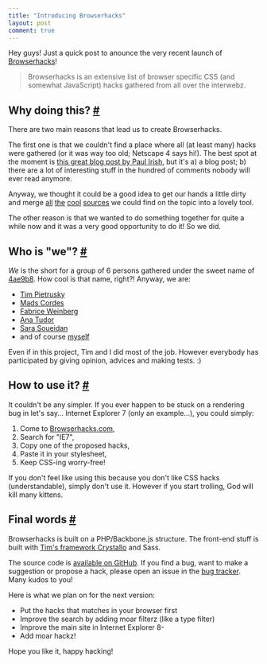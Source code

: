 ```yaml
---
title: "Introducing Browserhacks"
layout: post
comment: true
---
```

<section>
<p>Hey guys! Just a quick post to anounce the very recent launch of <a href="http://browserhacks.com">Browserhacks</a>!</p>
<blockquote><p>Browserhacks is an extensive list of browser specific CSS (and somewhat JavaScript) hacks gathered from all over the interwebz.</p></blockquote>
</section>
<section id="why">
<h2>Why doing this? <a href="#why" class="section-anchor">#</a></h2>
<p>There are two main reasons that lead us to create Browserhacks.</p>
<p>The first one is that we couldn't find a place where all (at least many) hacks were gathered (or it was way too old; Netscape 4 says hi!). The best spot at the moment is <a href="http://paulirish.com/2009/browser-specific-css-hacks/">this great blog post by Paul Irish</a>, but it's a) a blog post; b) there are a lot of interesting stuff in the hundred of comments nobody will ever read anymore.</p>
<p>Anyway, we thought it could be a good idea to get our hands a little dirty and merge <a href="http://paulirish.com/2009/browser-specific-css-hacks/">all</a> <a href="https://gist.github.com/983116">the</a> <a href="http://www.impressivewebs.com/ie10-css-hacks/">cool</a> <a href="http://www.webcredible.co.uk/user-friendly-resources/css/hacks-browser-detection.shtml">sources</a> we could find on the topic into a lovely tool.</p>
<p>The other reason is that we wanted to do something together for quite a while now and it was a very good opportunity to do it! So we did.</p>
</section>
<section id="who">
<h2>Who is "we"? <a href="#who" class="section-anchor">#</a></h2>
<p><em>We</em> is the short for a group of 6 persons gathered under the sweet name of <a href="http://4ae9b8.com">4ae9b8</a>. How cool is that name, right?! Anyway, we are:</p>
<ul>
<li><a href="https://twitter.com/timpietrusky">Tim Pietrusky</a></li>
<li><a href="https://twitter.com/mobilpadde">Mads Cordes</a></li>
<li><a href="https://twitter.com/fweinb">Fabrice Weinberg</a></li>
<li><a href="https://twitter.com/thebabydino">Ana Tudor</a></li>
<li><a href="https://twitter.com/sarasoueidan">Sara Soueidan</a></li>
<li>and of course <a href="https://twitter.com/hugogiraudel">myself</a></li>
</ul>
<p>Even if in this project, Tim and I did most of the job. However everybody has participated by giving opinion, advices and making tests. :)</p>
</section>
<section id="how">
<h2>How to use it? <a href="#how" class="section-anchor">#</a></h2>
<p>It couldn't be any simpler. If you ever happen to be stuck on a rendering bug in let's say... Internet Explorer 7 (only an example...), you could simply:</p>
<ol>
<li>Come to <a href="http://browserhacks.com">Browserhacks.com</a>,</li>
<li>Search for "IE7",</li>
<li>Copy one of the proposed hacks,</li>
<li>Paste it in your stylesheet,</li>
<li>Keep CSS-ing worry-free!</li>
</ol>
<p class="note">If you don't feel like using this because you don't like CSS hacks (understandable), simply don't use it. However if you start trolling, God will kill many kittens.</p>
</section>
<section id="final-words">
<h2>Final words <a href="#final-words" class="section-anchor">#</a></h2>
<p>Browserhacks is built on a PHP/Backbone.js structure. The front-end stuff is built with <a href="http://timpietrusky.github.com/crystallo/">Tim's framework Crystallo</a> and Sass.</p>
<p>The source code is <a href="https://github.com/4ae9b8/browserhacks">available on GitHub</a>. If you find a bug, want to make a suggestion or propose a hack, please open an issue in the <a href="https://github.com/4ae9b8/browserhacks/issues?state=open">bug tracker</a>. Many kudos to you!</p>
<p>Here is what we plan on for the next version:</p>
<ul>
<li>Put the hacks that matches in your browser first</li>
<li>Improve the search by adding moar filterz (like a type filter)</li>
<li>Improve the main site in Internet Explorer 8-</li>
<li>Add moar hackz!</li>
</ul>
<p>Hope you like it, happy hacking!</p>
</section>